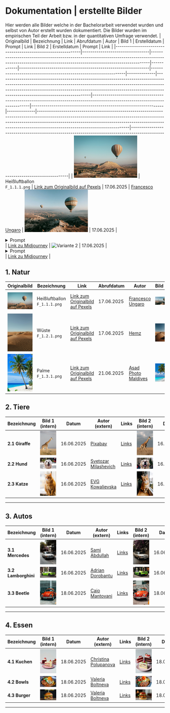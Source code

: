 # Dokumentation | erstellte Bilder 
Hier werden alle Bilder welche in der Bachelorarbeit verwendet wurden und selbst von Autor erstellt wurden dokumentiert.
Die Bilder wurden im empirischen Teil der Arbeit bzw. in der quantitativen Umfrage verwendet.
| Originalbild                                                | Bezeichnung                     | Link                                                                                                                                                      | Abrufdatum | Autor                                                          | Bild 1                                                          | Erstelldatum | Prompt                                                                                                                                                                                                                                                                                | Link                                                                                                                        | Bild 2                                                          | Erstelldatum | Prompt                                                                                                                                                                                                                                                                                | Link                                                                                                                        |
|-------------------------------------------------------------|---------------------------------|-----------------------------------------------------------------------------------------------------------------------------------------------------------|------------|----------------------------------------------------------------|-----------------------------------------------------------------|--------------|---------------------------------------------------------------------------------------------------------------------------------------------------------------------------------------------------------------------------------------------------------------------------------------|-----------------------------------------------------------------------------------------------------------------------------|-----------------------------------------------------------------|--------------|---------------------------------------------------------------------------------------------------------------------------------------------------------------------------------------------------------------------------------------------------------------------------------------|-----------------------------------------------------------------------------------------------------------------------------|
| <img src="./F_1.1.1.png" width="200" alt="Original"/> | Heißluftballon<br>`F_1.1.1.png` | [Link zum Originalbild auf Pexels](https://images.pexels.com/photos/2325447/pexels-photo-2325447.jpeg?auto=compress&cs=tinysrgb&amp;w=1260&amp;h=750&amp;dpr=1) | 17.06.2025 | [Francesco Ungaro](https://www.pexels.com/de-de/@francesco-ungaro/) | <img src="./F_1.1.2.png" width="200" alt="Variante 1"/> | 17.06.2025   | <details><summary>Prompt</summary>A hyper-realistic low-angle 16:9 scene shot from ground level looking up at two striped hot-air balloons rising above a rugged sandstone plateau…</details> | [Link zu Midjourney](https://cdn.midjourney.com/df7d2e67-a2fb-4533-9f62-a3ae2bb297a0/0_1.png) | <img src="./F_1.1.3-200x150.png" width="200" alt="Variante 2"/> | 17.06.2025   | <details><summary>Prompt</summary>A hyper-realistic low-angle 16:9 scene shot from ground level looking up at two striped hot-air balloons rising above a rugged sandstone plateau…</details> | [Link zu Midjourney](https://cdn-midjourney.com/35946f75-43f9-42e8-ae9c-147bd2e8f289/0_2.png) |

## 1. Natur

| Originalbild                            | Bezeichnung                        | Link                                                                                                                               | Abrufdatum  | Autor                                                          | Bild 1                                | Erstelldatum  | Prompt                                                                                                                                                                                                                                                                                                                                                                                                                                                                                                                                                        | Link                                                                                                                        | Bild 2                                | Erstelldatum  | Prompt                                                                                                                                                                                                                                                                                                                                                                                                                                                                                                                                                        | Link                                                                                                                        |
|-----------------------------------------|------------------------------------|------------------------------------------------------------------------------------------------------------------------------------|-------------|----------------------------------------------------------------|---------------------------------------|--------------|----------------------------------------------------------------------------------------------------------------------------------------------------------------------------------------------------------------------------------------------------------------------------------------------------------------------------------------------------------------------------------------------------------------------------------------------------------------------------------------------------------------------------------------------------------------|-----------------------------------------------------------------------------------------------------------------------------|---------------------------------------|--------------|----------------------------------------------------------------------------------------------------------------------------------------------------------------------------------------------------------------------------------------------------------------------------------------------------------------------------------------------------------------------------------------------------------------------------------------------------------------------------------------------------------------------------------------------------------------|-----------------------------------------------------------------------------------------------------------------------------|
| <img src="F_1.1.1.png" width="200"/>    | Heißluftballon<br>`F_1.1.1.png`    | [Link zum Originalbild auf Pexels](https://images.pexels.com/photos/2325447/pexels-photo-2325447.jpeg?auto=compress&cs=tinysrgb&amp;w=1260&amp;h=750&amp;dpr=1) | 17.06.2025  | [Francesco Ungaro](https://www.pexels.com/de-de/@francesco-ungaro/) | <img src="F_1.1.2.png" width="200"/>  | 17.06.2025   | <details><summary>Prompt</summary>A hyper-realistic low-angle 16:9 scene shot from ground level looking up at two striped hot-air balloons rising above a rugged sandstone plateau—foreground shows textured rocky ground and desert grasses blurred at the bottom edge; one balloon filling the upper right frame, another smaller overhead to the left; warm sunrise light casting soft, realistic shadows on the rock faces, subtle atmospheric haze above; ultra-detailed fabric texture and rock surfaces, true-to-life colors and depth, 8K photorealism</details> | [Link zum Originalbild auf Midjourney](https://cdn.midjourney.com/df7d2e67-a2fb-4533-9f62-a3ae2bb297a0/0_1.png) | <img src="F_1.1.3.png" width="200"/> | 17.06.2025   | <details><summary>Prompt</summary>A hyper-realistic low-angle 16:9 scene shot from ground level looking up at two striped hot-air balloons rising above a rugged sandstone plateau—foreground shows textured rocky ground and desert grasses blurred at the bottom edge; one balloon filling the upper right frame, another smaller overhead to the left; warm sunrise light casting soft, realistic shadows on the rock faces, subtle atmospheric haze above; ultra-detailed fabric texture and rock surfaces, true-to-life colors and depth, 8K photorealism</details> | [Link zum Originalbild auf Midjourney](https://cdn-midjourney.com/35946f75-43f9-42e8-ae9c-147bd2e8f289/0_2.png) |
| <img src="F_1.2.1.png" width="200"/>    | Wüste<br>`F_1.2.1.png`             | [Link zum Originalbild auf Pexels](https://images.pexels.com/photos/4568088/pexels-photo-4568088.png)                                                                     | 17.06.2025  | [Hemz](https://www.pexels.com/de-de/@h3mins/)               | <img src="F_1.2.2.png" width="200"/>  | 17.06.2025   | <details><summary>Prompt</summary>A hyper-realistic 16:9 ground-level view of an endless desert of wind-sculpted golden sand dunes—intricate ripple patterns stretching from the foreground to the horizon, a few sparse tufts of desert scrub, pale blue sky above, soft natural light casting gentle shadows in the troughs, ultra-detailed textures on each dune crest, true-to-life colors, 8K photorealism</details> | [Link zum Originalbild auf Midjourney](https://cdn-midjourney.com/f38ab05c-4b20-4f50-860c-da08ee610bff/0_0.png) | <img src="F_1.2.3.png" width="200"/> | 17.06.2025   | <details><summary>Prompt</summary>A hyper-realistic 16:9 ground-level view of an endless desert of wind-sculpted golden sand dunes—intricate ripple patterns stretching from the foreground to the horizon, a few sparse tufts of desert scrub, pale blue sky above, soft natural light casting gentle shadows in the troughs, ultra-detailed textures on each dune crest, true-to-life colors, 8K photorealism</details> | [Link zum Originalbild auf Midjourney](https://cdn-midjourney.com/03dcfac7-8a2f-4e85-a64e-05c56f5f8759/0_2.png) |
| <img src="F_1.3.1.png" width="200"/>    | Palme<br>`F_1.3.1.png`             | [Link zum Originalbild auf Pexels](https://images.pexels.com/photos/240526/pexels-photo-240526.jpeg?_gl=1*1lxt5pu*_ga*MzIwMjE4NzI5LjE3NTAwNTc5NDc.*_ga_8JE65Q40S6*czE3NTA0OTM5OTAkbzExJGcxJHQxNzUwNDk0NDA0JGo4JGwwJGgw) | 21.06.2025  | [Asad Photo Maldives](https://www.pexels.com/de-de/@asadphoto/) | <img src="F_1.3.2.png" width="200"/>  | 21.06.2025   | <details><summary>Prompt</summary>Tropical beach with pristine white sand and crystal-clear turquoise water, a single tall coconut palm tree leaning gracefully over the shore, vibrant green fronds backlit by a deep blue sky with a few wispy clouds, lush tropical foliage at the edges, soft natural sunlight, tranquil and inviting atmosphere, photorealistic, ultra-high detail, 8K</details> | [Link zum Originalbild auf Midjourney](https://cdn-midjourney.com/6d26202b-f0c7-4d6a-804c-71524306f373/0_2.png) | <img src="F_1.3.3.png" width="200"/> | 21.06.2025   | <details><summary>Prompt</summary>Tropical beach with pristine white sand and crystal-clear turquoise water, a single tall coconut palm tree leaning gracefully over the shore, vibrant green fronds backlit by a deep blue sky with a few wispy clouds, lush tropical foliage at the edges, soft natural sunlight, tranquil and inviting atmosphere, photorealistic, ultra-high detail, 8K</details> | [Link zum Originalbild auf Midjourney](https://cdn-midjourney.com/9ad38944-3589-40c4-9438-c43701d67799/0_2.png) |

## 2. Tiere

| Bezeichnung      | Bild 1 (intern)                       | Datum       | Autor (extern)                                                         | Links | Bild 2 (intern)                       | Datum       | Prompt                                                                                                                                                                                                                                                                                                                                                                                                                                                                                                                                                        | Links | Bild 3 (intern)                       | Datum       | Prompt                                                                                                                                                                                                                                                                                                                                                                                                                                                                                                                                                      | Links |
|------------------|---------------------------------------|-------------|-------------------------------------------------------------------------|-------|---------------------------------------|-------------|---------------------------------------------------------------------------------------------------------------------------------------------------------------------------------------------------------------------------------------------------------------------------------------------------------------------------------------------------------------------------------------------------------------------------------------------------------------------------------------------------------------------------------------------------------------|-------|---------------------------------------|-------------|-------------------------------------------------------------------------------------------------------------------------------------------------------------------------------------------------------------------------------------------------------------------------------------------------------------------------------------------------------------------------------------------------------------------------------------------------------------------------------------------------------------------------------------------------------------|-------|
| **2.1 Giraffe**  | <img src="F_2.1.1.png" width="100"/>  | 16.06.2025  | [Pixabay](https://www.pexels.com/de-de/@pixabay/)                       | [Links](https://images.pexels.com/photos/67552/giraffe-tall-mammal-africa-67552.jpeg?auto=compress&cs=tinysrgb&amp;w=1260&amp;h=750&amp;dpr=1) | <img src="F_2.1.2.png" width="100"/>  | 16.06.2025  | <details><summary>Prompt</summary>Majestic giraffe walking across the golden African savannah, side profile view, long spotted neck stretching up toward a soft cloudy sky, dry grasses in the foreground, distant flat horizon, natural warm daylight, shallow depth of field, cinematic wildlife photography style, telephoto 200 mm lens look, ultra-realistic, high detail, 8K</details> | [Links](https://cdn.midjourney.com/baae3b8b-a2e1-4f1b-aa92-0ed34ae02c37/0_3.png) | <img src="F_2.1.3.png" width="100"/>  | 17.06.2025  | <details><summary>Prompt</summary>Majestic giraffe walking across the golden African savannah, side profile view, long spotted neck stretching up toward a soft cloudy sky, dry grasses in the foreground, distant flat horizon, natural warm daylight, shallow depth of field, cinematic wildlife photography style, telephoto 200 mm lens look, ultra-realistic, high detail, 8K</details> | [Links](https://cdn.midjourney.com/baae3b8b-a2e1-4f1b-aa92-0ed34ae02c37/0_1.png) |
| **2.2 Hund**     | <img src="F_2.2.1.png" width="100"/>  | 16.06.2025  | [Svetozar Milashevich](https://www.pexels.com/de-de/@svetozar-milashevich-99573/) | [Links](https://images.pexels.com/photos/1490908/pexels-photo-1490908.jpeg?auto=compress&cs=tinysrgb&amp;w=1260&amp;h=750&amp;dpr=1) | <img src="F_2.2.2.png" width="100"/>  | 16.06.2025  | <details><summary>Prompt</summary>Happy golden retriever portrait, warm creamy-golden coat, looking up with joyful expression, mouth open and tongue slightly out, outdoors with soft bokeh background hinting at people walking in a park, natural soft lighting, cinematic pet photography style, ultra-realistic, high detail, shallow depth of field, 85 mm lens, 8K</details> | [Links](https://cdn.midjourney.com/f12b8df7-8389-4612-ae5a-fc8b58ce7deb/0_0.png) | <img src="F_2.2.3.png" width="100"/>  | 17.06.2025  | <details><summary>Prompt</summary>Golden retriever portrait, warm creamy-golden coat, looking up, outdoors with soft bokeh background hinting at people walking in a park, natural soft lighting, cinematic pet photography style, ultra-realistic, high detail, shallow depth of field, 85 mm lens, 8K</details> | [Links](https://cdn.midjourney.com/b08c6414-aff2-46a9-846e-0e35532d3b24/0_2.png) |
| **2.3 Katze**    | <img src="F_2.3.1.png" width="100"/>  | 16.06.2025  | [EVG Kowalievska](https://www.pexels.com/de-de/@kowalievska/)            | [Links](https://images.pexels.com/photos/1170986/pexels-photo-1170986.jpeg?auto=compress&cs=tinysrgb&amp;w=1260&amp;h=750&amp;dpr=1) | <img src="F_2.3.2.png" width="100"/>  | 16.06.2025  | <details><summary>Prompt</summary>Orange tabby cat sitting on a rustic wooden windowsill, medium shot with more of the room and window visible, no close-up, warm natural daylight illuminating its striped fur and green-gold eyes, soft bokeh cityscape background, cinematic pet portrait style, ultra-realistic, high detail, shallow depth of field, 85 mm lens look, 8K</details> | [Links](https://cdn.midjourney.com/f23a4876-0110-4bfd-9df8-516312a8f9e7/0_1.png) | <img src="F_2.3.3.png" width="100"/>  | 17.06.2025  | <details><summary>Prompt</summary>Orange tabby cat sitting on a rustic wooden windowsill, medium shot with more of the room and window visible, no close-up, warm natural daylight illuminating its striped fur and green-gold eyes, soft bokeh cityscape background, cinematic pet portrait style, ultra-realistic, high detail, shallow depth of field, 85 mm lens look, 8K</details> | [Links](https://cdn.midjourney.com/cf269535-0088-4579-acf6-bcaed5bfa53d/0_3.png) |

---

## 3. Autos

| Bezeichnung           | Bild 1 (intern)                       | Datum       | Autor (extern)                                                         | Links | Bild 2 (intern)                       | Datum       | Prompt                                                                                                                                                                                                                                                                                                                                                                                                                                                                                                                                                        | Links | Bild 3 (intern)                       | Datum       | Prompt                                                                                                                                                                                                                                                                                                                                                                                                                                                                                                                                                      | Links |
|-----------------------|---------------------------------------|-------------|-------------------------------------------------------------------------|-------|---------------------------------------|-------------|---------------------------------------------------------------------------------------------------------------------------------------------------------------------------------------------------------------------------------------------------------------------------------------------------------------------------------------------------------------------------------------------------------------------------------------------------------------------------------------------------------------------------------------------------------------|-------|---------------------------------------|-------------|-------------------------------------------------------------------------------------------------------------------------------------------------------------------------------------------------------------------------------------------------------------------------------------------------------------------------------------------------------------------------------------------------------------------------------------------------------------------------------------------------------------------------------------------------------------|-------|
| **3.1 Mercedes**      | <img src="F_3.1.1.png" width="100"/>  | 16.06.2025  | [Sami Abdullah](https://www.pexels.com/de-de/@onbab/)                    | [Links](https://images.pexels.com/photos/13818893/pexels-photo-13818893.jpeg?auto=compress&cs=tinysrgb&amp;w=1260&amp;h=750&amp;dpr=1) | <img src="F_3.1.2.png" width="100"/>  | 16.06.2025  | <details><summary>Prompt</summary>A hyper-realistic street scene (16:9) featuring a classic cream-colored Mercedes-Benz W123 sedan with license plate M AA 891H, parked at a slight angle on a quiet urban road—chrome grille and round headlamps reflecting the environment with precise clarity; wet asphalt with lifelike texture and scattered leaves; lush bougainvillea cascading vibrant purple and pink petals overhead; soft natural daylight filtering through a tree canopy, ultra-detailed paintwork, weathered curb stones, subtle shallow depth of field softly blurring background buildings, 8K photorealism</details> | [Links](https://cdn.midjourney.com/8720541b-933c-4d55-9b6b-29a273f1d2e6/0_2.png) | <img src="F_3.1.3.png" width="100"/>  | 17.06.2025  | <details><summary>Prompt</summary>A hyper-realistic street scene (16:9) featuring a classic cream-colored Mercedes-Benz W123 sedan with license plate M AA 891H, parked at a slight angle on a quiet urban road—chrome grille and round headlamps reflecting the environment with precise clarity; wet asphalt with lifelike texture and scattered leaves; lush bougainvillea cascading vibrant purple and pink petals overhead; soft natural daylight filtering through a tree canopy, ultra-detailed paintwork, weathered curb stones, subtle shallow depth of field softly blurring background buildings, 8K photorealism</details> | [Links](https://cdn.midjourney.com/40b9b4f4-e5f4-4386-8023-a2c435d68bdd/0_1.png) |
| **3.2 Lamborghini**   | <img src="F_3.2.1.png" width="100"/>  | 16.06.2025  | [Adrian Dorobantu](https://www.pexels.com/de-de/@adrian-dorobantu-989175/)   | [Links](https://images.pexels.com/photos/2127733/pexels-photo-2127733.jpeg?auto=compress&cs=tinysrgb&amp;w=1260&amp;h=750&amp;dpr=1) | <img src="F_3.2.2.png" width="100"/>  | 16.06.2025  | <details><summary>Prompt</summary>A true-to-life 16:9 photograph of a lime-green Lamborghini Huracán Coupé parked at a slight angle on a city curb—glossy paint reflecting the boutique façades around it, matte-black multi-spoke wheels with visible brake calipers, authentic asphalt and concrete pavement textures, quad exhaust tips with subtle soot marks, yellow UK license plate "SN65 CTV"; everyday daylight casting soft, realistic shadows and gentle highlights, accurate perspective, subtle shallow depth of field showing the "ILLUMINATA" and "SOLLANDS" storefronts with potted boxwood and ivy-clad arch, true colors and textures, 8K photorealism</details> | [Links](https://cdn.midjourney.com/108e3d1b-bf36-4df4-a381-c73d324e8dd4/0_2.png) | <img src="F_3.2.3.png" width="100"/>  | 17.06.2025  | <details><summary>Prompt</summary>A true-to-life 16:9 photograph of a lime-green Lamborghini Huracán Coupé parked at a slight angle on a city curb—glossy paint reflecting the boutique façades around it, matte-black multi-spoke wheels with visible brake calipers, authentic asphalt and concrete pavement textures, quad exhaust tips with subtle soot marks, yellow UK license plate "SN65 CTV"; everyday daylight casting soft, realistic shadows and gentle highlights, accurate perspective, subtle shallow depth of field showing the "ILLUMINATA" and "SOLLANDS" storefronts with potted boxwood and ivy-clad arch, true colors and textures, 8K photorealism</details> | [Links](https://cdn.midjourney.com/44d99ded-8a08-4db4-af18-4135296ffe6a/0_3.png) |
| **3.3 Beetle**     | <img src="F_3.3.1.png" width="100"/>  | 18.06.2025  | [Caio Mantovani](https://www.pexels.com/de-de/@caio-mantovani-97605853/)     | [Links](https://images.pexels.com/photos/14072695/pexels-photo-14072695.jpeg?_gl=1*1y8y3rq*_ga*MzIwMjE4NzI5LjE3NTAwNTc5NDc.*_ga_8JE65Q40S6*czE3NTA0OTc4MTgkbzEyJGcxJHQxNzUwNTAwMTU3JGozOCRsMCRoMA..) | <img src="F_3.3.2.png" width="100"/>  | 18.06.2025  | <details><summary>Prompt</summary>Classic red Volkswagen Beetle parked on a concrete lot in front of a modern metal fence with horizontal slats painted in cool bluish-gray tones; two black scooters beside it; warm natural daylight casting soft shadows under the tires; ultra-realistic detail in the car’s chrome accents, rounded headlights, and weathered "GNB-3571" license plate; textured asphalt ground rendered in precise mid-tone bluish-gray with subtle warm undertones and yellow parking lines; shallow depth of field; cinematic urban contrast; 8K</details> | [Links](https://cdn.midjourney.com/691828a0-3c83-4284-a539-4e747107c00a/0_1.png) | <img src="F_3.3.3.png" width="100"/>  | 18.06.2025  | <details><summary>Prompt</summary>Classic red Volkswagen Beetle parked on a concrete lot in front of a modern metal fence with horizontal slats painted in cool bluish-gray tones; two black scooters beside it; warm natural daylight casting soft shadows under the tires; ultra-realistic detail in the car’s chrome accents, rounded headlights, and weathered "GNB-3571" license plate; textured asphalt ground rendered in precise mid-tone bluish-gray with subtle warm undertönen and yellow parking lines; shallow depth of field; cinematic urban contrast; 8K</details> | [Links](https://cdn.midjourney.com/bf21136a-abf0-498b-bfe3-062e00cf9fda/0_3.png) |

---

## 4. Essen

| Bezeichnung         | Bild 1 (intern)                       | Datum       | Autor (extern)                                                         | Links | Bild 2 (intern)                       | Datum       | Prompt                                                                                                                                                                                                                                                                                                                                                                                                                                                                                                                                                        | Links | Bild 3 (intern)                       | Datum       | Prompt                                                                                                                                                                                                                                                                                                                                                                                                                                                                                                                                                      | Links |
|---------------------|---------------------------------------|-------------|-------------------------------------------------------------------------|-------|---------------------------------------|-------------|---------------------------------------------------------------------------------------------------------------------------------------------------------------------------------------------------------------------------------------------------------------------------------------------------------------------------------------------------------------------------------------------------------------------------------------------------------------------------------------------------------------------------------------------------------------|-------|---------------------------------------|-------------|-------------------------------------------------------------------------------------------------------------------------------------------------------------------------------------------------------------------------------------------------------------------------------------------------------------------------------------------------------------------------------------------------------------------------------------------------------------------------------------------------------------------------------------------------------------|-------|
| **4.1 Kuchen**      | <img src="F_4.1.1.png" width="100"/>  | 18.06.2025  | [Christina Polupanova](https://www.pexels.com/de-de/@christina-polupanova-138429930/) | [Links](https://images.pexels.com/photos/10281284/pexels-photo-10281284.jpeg?auto=compress&cs=tinysrgb&amp;w=1260&amp;h=750&amp;dpr=1) | <img src="F_4.1.2.png" width="100"/>  | 18.06.2025  | <details><summary>Prompt</summary>Three elegant cake slices on pastel pink plates against a clean light gray backdrop: in front a pistachio-green frosted layer cake with raspberry jam filling, topped with a single fresh raspberry and chopped pistachios; behind a red velvet slice with white cream cheese frosting and pomegranate seeds, and a chocolate layer cake with rich ganache and strawberry garnish; soft natural lighting, shallow depth of field, cinematic food photography style, ultra-realistic, high detail, 8K macro</details> | [Links](https://cdn.midjourney.com/857f377e-762e-4ef8-b1ff-2725bfeb4e02/0_1.png) | <img src="F_4.1.3.png" width="100"/>  | 18.06.2025  | <details><summary>Prompt</summary>Three elegant cake slices on pastel pink plates against a clean light gray backdrop: in front a pistachio-green frosted layer cake with raspberry jam filling, topped with a single fresh raspberry and chopped pistachios; behind a red velvet slice with white cream cheese frosting and pomegranate seeds, and a chocolate layer cake with rich ganache and strawberry garnish; soft natural lighting, shallow depth of field, cinematic food photography style, ultra-realistic, high detail, 8K macro</details> | [Links](https://cdn.midjourney.com/ad935bfa-1295-4cea-b456-f7dbb5e6bf62/0_2.png) |
| **4.2 Bowls**       | <img src="F_4.2.1.png" width="100"/>  | 18.06.2025  | [Valeria Boltneva](https://www.pexels.com/de-de/@valeriya/)             | [Links](https://images.pexels.com/photos/1860208/pexels-photo-1860208.jpeg?auto=compress&cs=tinysrgb&amp;w=1260&amp;h=750&amp;dpr=1) | <img src="F_4.2.2.png" width="100"/>  | 18.06.2025  | <details><summary>Prompt</summary>Sesame-seed-topped grilled chicken slices arranged in a rustic brown ceramic bowl, alongside fresh spinach leaves and cherry tomato halves, crunchy cabbage slaw drizzled with sesame dressing and crowned with a nest of julienned carrots, lemon wedge on the side, placed on a reflective glass table with a woven placemat accent, soft natural lighting, shallow depth of field, cinematic food photography style, ultra-realistic, high detail, 8K macro</details> | [Links](https://cdn.midjourney.com/273b0f5c-59c0-4123-861d-11728290da1e/0_2.png) | <img src="F_4.2.3.png" width="100"/>  | 18.06.2025  | <details><summary>Prompt</summary>Sesame-seed-topped grilled chicken slices arranged in a rustic brown ceramic bowl, alongside fresh spinach leaves and cherry tomato halves, crunchy cabbage slaw drizzled with sesame dressing and crowned with a nest of julienned carrots, lemon wedge on the side, placed on a reflective glass table with a woven placemat accent, soft natural lighting, shallow depth of field, cinematic food photography style, ultra-realistic, high detail, 8K macro</details> | [Links](https://cdn.midjourney.com/fd853125-2575-4ab5-ae4b-7e76c2788abb/0_2.png) |
| **4.3 Burger**      | <img src="F_4.3.1.png" width="100"/>  | 18.06.2025  | [Valeria Boltneva](https://www.pexels.com/de-de/@valeriya/)             | [Links](https://images.pexels.com/photos/1639562/pexels-photo-1639562.jpeg?auto=compress&cs=tinysrgb&amp;w=1260&amp;h=750&amp;dpr=1) | <img src="F_4.3.2.png" width="100"/>  | 18.06.2025  | <details><summary>Prompt</summary>Perfectly assembled gourmet cheeseburger on a clean white plate, symmetrical pale brioche bun with evenly spaced sesame seeds and uniform light browning; centered, juicy beef patty topped with neatly melted cheddar; one crisp lettuce leaf and two perfectly stacked tomato slices; a thin, even ring of creamy sauce; straight bamboo skewer holding all layers in place; shallow depth of field; neutral soft-focus background; natural soft lighting; ultra-realistic, high detail, 8K macro</details> | [Links](https://cdn.midjourney.com/a38ca48d-193b-413a-b13b-d1a4b798eeec/0_3.png) | <img src="F_4.3.3.png" width="100"/>  | 18.06.2025  | <details><summary>Prompt</summary>Gourmet cheeseburger on a rustic wooden table, brioche bun with sesame seeds, juicy beef patty, melted cheddar cheese dripping over the edge, crisp lettuce and ripe tomato slices, creamy sauce oozing, bamboo skewer through the top, shallow depth of field, dark moody blurred background, natural soft lighting, ultra-realistic, high detail, 8K macro</details> | [Links](https://cdn.midjourney.com/bdbe2525-fb22-415a-a454-bc8293658479/0_2.png) |

---
